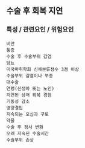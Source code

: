 ## 수술 후 회복 지연



### 특성 / 관련요인 / 위험요인

>   

    비만
    통증
    수술 후 수술부위 감염
    당뇨
    미국마취학회 신체분류점수 3점 이상
    수술부위 감염이나 부종
    대수술
    연령(신생아 또는 노인)
    지연된 상처 회복 경험
    기동성 감소
    영양결핍
    지속되는 오심과 구토
    약물
    수술 후 정서 변화
    오래 지속된 수술시간
    수술부위 손상
